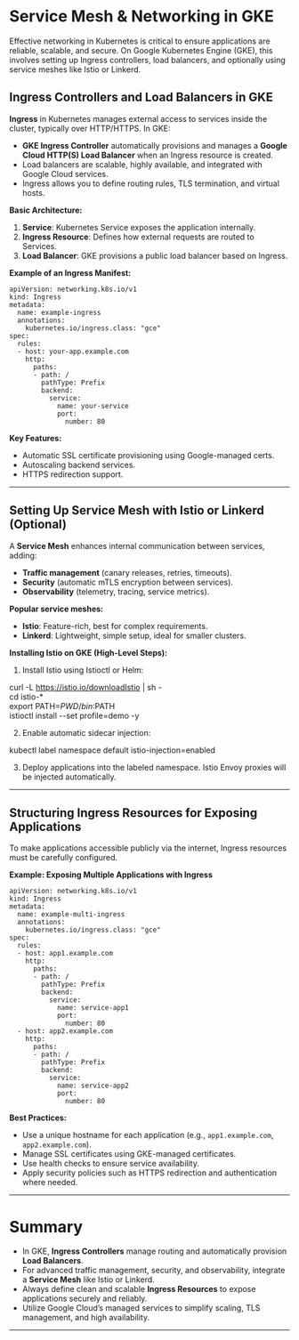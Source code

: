 # Service Mesh & Networking in GKE

Effective networking in Kubernetes is critical to ensure applications are reliable, scalable, and secure. On Google Kubernetes Engine (GKE), this involves setting up Ingress controllers, load balancers, and optionally using service meshes like Istio or Linkerd.

## Ingress Controllers and Load Balancers in GKE

**Ingress** in Kubernetes manages external access to services inside the cluster, typically over HTTP/HTTPS. In GKE:

- **GKE Ingress Controller** automatically provisions and manages a **Google Cloud HTTP(S) Load Balancer** when an Ingress resource is created.
- Load balancers are scalable, highly available, and integrated with Google Cloud services.
- Ingress allows you to define routing rules, TLS termination, and virtual hosts.

**Basic Architecture:**
1. **Service**: Kubernetes Service exposes the application internally.
2. **Ingress Resource**: Defines how external requests are routed to Services.
3. **Load Balancer**: GKE provisions a public load balancer based on Ingress.

**Example of an Ingress Manifest:**

```
apiVersion: networking.k8s.io/v1  
kind: Ingress  
metadata:  
  name: example-ingress  
  annotations:  
    kubernetes.io/ingress.class: "gce"  
spec:  
  rules:  
  - host: your-app.example.com  
    http:  
      paths:  
      - path: /  
        pathType: Prefix  
        backend:  
          service:  
            name: your-service  
            port:  
              number: 80 
``` 

**Key Features:**
- Automatic SSL certificate provisioning using Google-managed certs.
- Autoscaling backend services.
- HTTPS redirection support.

---

## Setting Up Service Mesh with Istio or Linkerd (Optional)

A **Service Mesh** enhances internal communication between services, adding:

- **Traffic management** (canary releases, retries, timeouts).
- **Security** (automatic mTLS encryption between services).
- **Observability** (telemetry, tracing, service metrics).

**Popular service meshes:**
- **Istio**: Feature-rich, best for complex requirements.
- **Linkerd**: Lightweight, simple setup, ideal for smaller clusters.

**Installing Istio on GKE (High-Level Steps):**
1. Install Istio using Istioctl or Helm:

curl -L https://istio.io/downloadIstio | sh -  
cd istio-*  
export PATH=$PWD/bin:$PATH  
istioctl install --set profile=demo -y  

2. Enable automatic sidecar injection:

kubectl label namespace default istio-injection=enabled  

3. Deploy applications into the labeled namespace. Istio Envoy proxies will be injected automatically.

---

## Structuring Ingress Resources for Exposing Applications

To make applications accessible publicly via the internet, Ingress resources must be carefully configured.

**Example: Exposing Multiple Applications with Ingress**

```
apiVersion: networking.k8s.io/v1  
kind: Ingress  
metadata:  
  name: example-multi-ingress  
  annotations:  
    kubernetes.io/ingress.class: "gce"  
spec:  
  rules:  
  - host: app1.example.com  
    http:  
      paths:  
      - path: /  
        pathType: Prefix  
        backend:  
          service:  
            name: service-app1  
            port:  
              number: 80  
  - host: app2.example.com  
    http:  
      paths:  
      - path: /  
        pathType: Prefix  
        backend:  
          service:  
            name: service-app2  
            port:  
              number: 80  
```

**Best Practices:**
- Use a unique hostname for each application (e.g., `app1.example.com`, `app2.example.com`).
- Manage SSL certificates using GKE-managed certificates.
- Use health checks to ensure service availability.
- Apply security policies such as HTTPS redirection and authentication where needed.

---

# Summary

- In GKE, **Ingress Controllers** manage routing and automatically provision **Load Balancers**.
- For advanced traffic management, security, and observability, integrate a **Service Mesh** like Istio or Linkerd.
- Always define clean and scalable **Ingress Resources** to expose applications securely and reliably.
- Utilize Google Cloud’s managed services to simplify scaling, TLS management, and high availability.

---